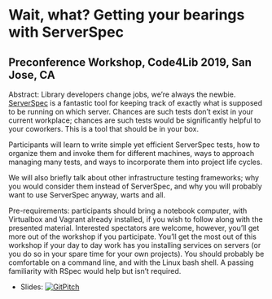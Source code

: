 # Wait, what? Getting your bearings with ServerSpec
## Preconference Workshop, Code4Lib 2019, San Jose, CA

Abstract: Library developers change jobs, we’re always the newbie.
[ServerSpec](https://serverspec.org/) is a fantastic tool for keeping track of
exactly what is supposed to be running on which server. Chances are such tests
don’t exist in your current workplace; chances are such tests would be
significantly helpful to your coworkers. This is a tool that should be in
your box.

Participants will learn to write simple yet efficient ServerSpec tests, how to
organize them and invoke them for different machines, ways to approach managing
many tests, and ways to incorporate them into project life cycles.

We will also briefly talk about other infrastructure testing frameworks; why
you would consider them instead of ServerSpec, and why you will probably want
to use ServerSpec anyway, warts and all.

Pre-requirements: participants should bring a notebook computer, with
Virtualbox and Vagrant already installed, if you wish to follow along with the
presented material. Interested spectators are welcome, however, you’ll get
more out of the workshop if you participate. You’ll get the most out of this
workshop if your day to day work has you installing services on servers (or
you do so in your spare time for your own projects). You should probably be
comfortable on a command line, and with the Linux bash shell. A passing
familiarity with RSpec would help but isn’t required.

* Slides: [![GitPitch](https://gitpitch.com/assets/badge.svg)](https://gitpitch.com/hardyoyo/code4lib19-serverspec-workshop)
